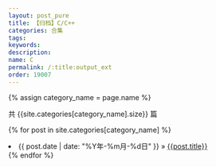```yaml
---
layout: post_pure
title: 【归档】C/C++
categories: 合集
tags:
keywords:
description:
name: C
permalink: /:title:output_ext
order: 19007
---
```


{% assign category_name = page.name %}

共 {{site.categories[category_name].size}} 篇

{% for post in site.categories[category_name] %}
  <li>
    <span>{{ post.date | date: "%Y年-%m月-%d日" }}</span> &raquo;
    <a href="{{ post.url }}" class="pjaxlink">{{post.title}}</a>
  </li>
{% endfor %}
